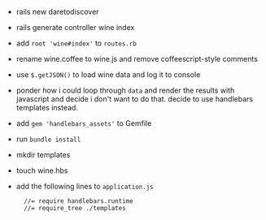 - rails new daretodiscover
- rails generate controller wine index
- add `root 'wine#index'` to `routes.rb`
- rename wine.coffee to wine.js and remove coffeescript-style comments
- use `$.getJSON()` to load wine data and log it to console
- ponder how i could loop through `data` and render the results with
  javascript and decide i don't want to do that. decide to use
  handlebars templates instead.
- add `gem 'handlebars_assets'` to Gemfile
- run `bundle install`
- mkdir templates
- touch wine.hbs
- add the following lines to `application.js`

        //= require handlebars.runtime
        //= require_tree ./templates
